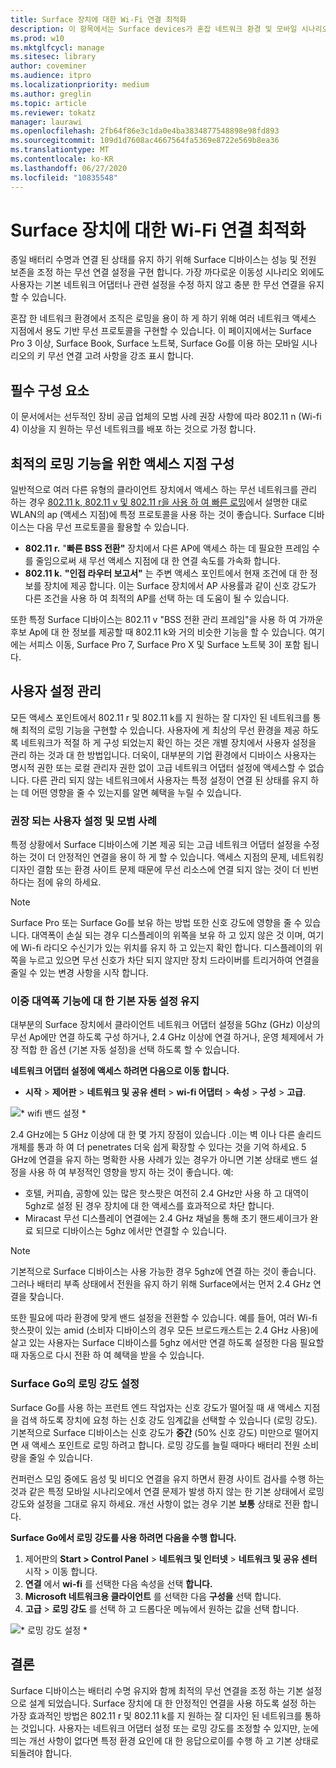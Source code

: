 ```yaml
---
title: Surface 장치에 대한 Wi-Fi 연결 최적화
description: 이 항목에서는 Surface devices가 혼잡 네트워크 환경 및 모바일 시나리오에서 연결 된 상태를 유지 하도록 권장 되는 Wi-fi 설정에 대해 설명 합니다.
ms.prod: w10
ms.mktglfcycl: manage
ms.sitesec: library
author: coveminer
ms.audience: itpro
ms.localizationpriority: medium
ms.author: greglin
ms.topic: article
ms.reviewer: tokatz
manager: laurawi
ms.openlocfilehash: 2fb64f86e3c1da0e4ba3834877548898e98fd893
ms.sourcegitcommit: 109d1d7608ac4667564fa5369e8722e569b8ea36
ms.translationtype: MT
ms.contentlocale: ko-KR
ms.lasthandoff: 06/27/2020
ms.locfileid: "10835548"
---
```

# Surface 장치에 대한 Wi-Fi 연결 최적화


종일 배터리 수명과 연결 된 상태를 유지 하기 위해 Surface 디바이스는 성능 및 전원 보존을 조정 하는 무선 연결 설정을 구현 합니다. 가장 까다로운 이동성 시나리오 외에도 사용자는 기본 네트워크 어댑터나 관련 설정을 수정 하지 않고 충분 한 무선 연결을 유지할 수 있습니다. 

혼잡 한 네트워크 환경에서 조직은 로밍을 용이 하 게 하기 위해 여러 네트워크 액세스 지점에서 용도 기반 무선 프로토콜을 구현할 수 있습니다. 이 페이지에서는 Surface Pro 3 이상, Surface Book, Surface 노트북, Surface Go를 이용 하는 모바일 시나리오의 키 무선 연결 고려 사항을 강조 표시 합니다.

## 필수 구성 요소

이 문서에서는 선두적인 장비 공급 업체의 모범 사례 권장 사항에 따라 802.11 n (Wi-fi 4) 이상을 지 원하는 무선 네트워크를 배포 하는 것으로 가정 합니다.

## 최적의 로밍 기능을 위한 액세스 지점 구성

일반적으로 여러 다른 유형의 클라이언트 장치에서 액세스 하는 무선 네트워크를 관리 하는 경우 [802.11 k, 802.11 v 및 802.11 r을 사용 하 여 빠른 로밍](https://docs.microsoft.com/windows-hardware/drivers/network/fast-roaming-with-802-11k--802-11v--and-802-11r)에서 설명한 대로 WLAN의 ap (액세스 지점)에 특정 프로토콜을 사용 하는 것이 좋습니다. Surface 디바이스는 다음 무선 프로토콜을 활용할 수 있습니다.

- **802.11 r.** "**빠른 BSS 전환"** 장치에서 다른 AP에 액세스 하는 데 필요한 프레임 수를 줄임으로써 새 무선 액세스 지점에 대 한 연결 속도를 가속화 합니다.
- **802.11 k.** **"인접 라우터 보고서"** 는 주변 액세스 포인트에서 현재 조건에 대 한 정보를 장치에 제공 합니다. 이는 Surface 장치에서 AP 사용률과 같이 신호 강도가 다른 조건을 사용 하 여 최적의 AP를 선택 하는 데 도움이 될 수 있습니다.

또한 특정 Surface 디바이스는 802.11 v "BSS 전환 관리 프레임"을 사용 하 여 가까운 후보 Ap에 대 한 정보를 제공할 때 802.11 k와 거의 비슷한 기능을 할 수 있습니다. 여기에는 서피스 이동, Surface Pro 7, Surface Pro X 및 Surface 노트북 3이 포함 됩니다. 

## 사용자 설정 관리

모든 액세스 포인트에서 802.11 r 및 802.11 k를 지 원하는 잘 디자인 된 네트워크를 통해 최적의 로밍 기능을 구현할 수 있습니다. 사용자에 게 최상의 무선 환경을 제공 하도록 네트워크가 적절 하 게 구성 되었는지 확인 하는 것은 개별 장치에서 사용자 설정을 관리 하는 것과 대 한 방법입니다. 더욱이, 대부분의 기업 환경에서 디바이스 사용자는 명시적 권한 또는 로컬 관리자 권한 없이 고급 네트워크 어댑터 설정에 액세스할 수 없습니다. 다른 관리 되지 않는 네트워크에서 사용자는 특정 설정이 연결 된 상태를 유지 하는 데 어떤 영향을 줄 수 있는지를 알면 혜택을 누릴 수 있습니다.

### 권장 되는 사용자 설정 및 모범 사례

특정 상황에서 Surface 디바이스에 기본 제공 되는 고급 네트워크 어댑터 설정을 수정 하는 것이 더 안정적인 연결을 용이 하 게 할 수 있습니다. 액세스 지점의 문제, 네트워킹 디자인 결함 또는 환경 사이트 문제 때문에 무선 리소스에 연결 되지 않는 것이 더 빈번 하다는 점에 유의 하세요.

> [!NOTE]
> Surface Pro 또는 Surface Go를 보유 하는 방법 또한 신호 강도에 영향을 줄 수 있습니다. 대역폭이 손실 되는 경우 디스플레이의 위쪽을 보유 하 고 있지 않은 것 이며, 여기에 Wi-fi 라디오 수신기가 있는 위치를 유지 하 고 있는지 확인 합니다. 디스플레이의 위쪽을 누르고 있으면 무선 신호가 차단 되지 않지만 장치 드라이버를 트리거하여 연결을 줄일 수 있는 변경 사항을 시작 합니다.

### 이중 대역폭 기능에 대 한 기본 자동 설정 유지
대부분의 Surface 장치에서 클라이언트 네트워크 어댑터 설정을 5Ghz (GHz) 이상의 무선 Ap에만 연결 하도록 구성 하거나, 2.4 GHz 이상에 연결 하거나, 운영 체제에서 가장 적합 한 옵션 (기본 자동 설정)을 선택 하도록 할 수 있습니다.

**네트워크 어댑터 설정에 액세스 하려면 다음으로 이동 합니다.**

- **시작**  >  **제어판**  >  **네트워크 및 공유 센터**  >  **wi-fi 어댑터**  >  **속성**  >  **구성**  >  **고급**.

![* wifi 밴드 설정 *](images/wifi-band.png) <br>

2.4 GHz에는 5 GHz 이상에 대 한 몇 가지 장점이 있습니다 .이는 벽 이나 다른 솔리드 개체를 통과 하 여 더 penetrates 더욱 쉽게 확장할 수 있다는 것을 기억 하세요. 5 GHz에 연결을 유지 하는 명확한 사용 사례가 있는 경우가 아니면 기본 상태로 밴드 설정을 사용 하 여 부정적인 영향을 방지 하는 것이 좋습니다. 예:


- 호텔, 커피숍, 공항에 있는 많은 핫스팟은 여전히 2.4 GHz만 사용 하 고 대역이 5ghz로 설정 된 경우 장치에 대 한 액세스를 효과적으로 차단 합니다.
- Miracast 무선 디스플레이 연결에는 2.4 GHz 채널을 통해 초기 핸드셰이크가 완료 되므로 디바이스는 5ghz 에서만 연결할 수 있습니다.

> [!NOTE]
> 기본적으로 Surface 디바이스는 사용 가능한 경우 5ghz에 연결 하는 것이 좋습니다. 그러나 배터리 부족 상태에서 전원을 유지 하기 위해 Surface에서는 먼저 2.4 GHz 연결을 찾습니다.

또한 필요에 따라 환경에 맞게 밴드 설정을 전환할 수 있습니다. 예를 들어, 여러 Wi-fi 핫스팟이 있는 amid (소비자 디바이스의 경우 모든 브로드캐스트는 2.4 GHz 사용)에 살고 있는 사용자는 Surface 디바이스를 5ghz 에서만 연결 하도록 설정한 다음 필요할 때 자동으로 다시 전환 하 여 혜택을 받을 수 있습니다.

### Surface Go의 로밍 강도 설정

Surface Go를 사용 하는 프런트 엔드 작업자는 신호 강도가 떨어질 때 새 액세스 지점을 검색 하도록 장치에 요청 하는 신호 강도 임계값을 선택할 수 있습니다 (로밍 강도). 기본적으로 Surface 디바이스는 신호 강도가 **중간** (50% 신호 강도) 미만으로 떨어지면 새 액세스 포인트로 로밍 하려고 합니다. 로밍 강도를 늘릴 때마다 배터리 전원 소비량을 줄일 수 있습니다.

컨퍼런스 모임 중에도 음성 및 비디오 연결을 유지 하면서 환경 사이트 검사를 수행 하는 것과 같은 특정 모바일 시나리오에서 연결 문제가 발생 하지 않는 한 기본 상태에서 로밍 강도와 설정을 그대로 유지 하세요. 개선 사항이 없는 경우 기본 **보통** 상태로 전환 합니다.

**Surface Go에서 로밍 강도를 사용 하려면 다음을 수행 합니다.**

1. 제어판의 **Start > Control Panel**  >  **네트워크 및 인터넷**  >  **네트워크 및 공유 센터** 시작 > 이동 합니다.
2. **연결** 에서 **wi-fi** 를 선택한 다음 속성을 선택 **합니다.**
3. **Microsoft 네트워크용 클라이언트** 를 선택한 다음 **구성을** 선택 합니다.
4. **고급**  >  **로밍 강도** 를 선택 하 고 드롭다운 메뉴에서 원하는 값을 선택 합니다.

![* 로밍 강도 설정 *](images/wifi-roaming.png) <br>

## 결론

Surface 디바이스는 배터리 수명 유지와 함께 최적의 무선 연결을 조정 하는 기본 설정으로 설계 되었습니다. Surface 장치에 대 한 안정적인 연결을 사용 하도록 설정 하는 가장 효과적인 방법은 802.11 r 및 802.11 k를 지 원하는 잘 디자인 된 네트워크를 통하는 것입니다. 사용자는 네트워크 어댑터 설정 또는 로밍 강도를 조정할 수 있지만, 눈에 띄는 개선 사항이 없다면 특정 환경 요인에 대 한 응답으로이를 수행 하 고 기본 상태로 되돌려야 합니다.
